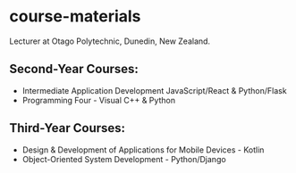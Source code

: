 # course-materials

Lecturer at Otago Polytechnic, Dunedin, New Zealand.

## Second-Year Courses:
- Intermediate Application Development JavaScript/React & Python/Flask
- Programming Four - Visual C++ & Python

## Third-Year Courses:
- Design & Development of Applications for Mobile Devices - Kotlin
- Object-Oriented System Development - Python/Django
